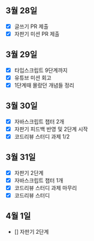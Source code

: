 ## 3월 28일

- [x] 글쓰기 PR 제출
- [x] 자판기 미션 PR 제출

## 3월 29일

- [x] 타입스크립트 9단계까지
- [x] 유튜브 미션 회고
- [x] 1단계때 몰랐던 개념들 정리

## 3월 30일

- [x] 자바스크립트 챕터 2개
- [x] 자판기 피드백 반영 및 2단계 시작
- [x] 코드리뷰 스터디 과제 1/2

## 3월 31일

- [x] 자판기 2단계
- [x] 자바스크립트 챕터 1개
- [x] 코드리뷰 스터디 과제 마무리
- [x] 코드리뷰 스터디

## 4월 1일

- [] 자판기 2단계
